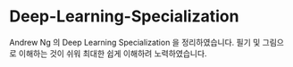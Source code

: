 # Deep-Learning-Specialization
Andrew Ng 의 Deep Learning Specialization 을 정리하였습니다. 
필기 및 그림으로 이해하는 것이 쉬워 최대한 쉽게 이해하려 노력하였습니다.
